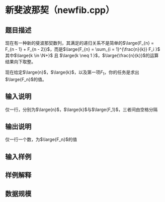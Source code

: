 # 新斐波那契（newfib.cpp）

## 题目描述

现在有一种新的斐波那契数列，其满足的递归关系不是简单的$\large{F_{n} = F_{n - 1} + F_{n - 2}}$，而是$\large{F_{n} = \sum_{i = 1}^{\frac{n}{k}} F_i }$
其中$\large{k \in \N+}$ 且 $\large{k \neq 1 }$，$\large{\frac{n}{k}}$的运算结果向下取整。

现在给定$\large{n}$，$\large{k}$，以及第一项$F_1$，你的任务是求出$\large{F_n}$的值。

## 输入说明

仅一行，分别为$\large{n}$，$\large{k}$与$\large{F_1}$，三者间由空格分隔

## 输出说明

仅一行一个数，为$\large{F_n}$的值

## 输入样例

## 样例解释

## 数据规模
